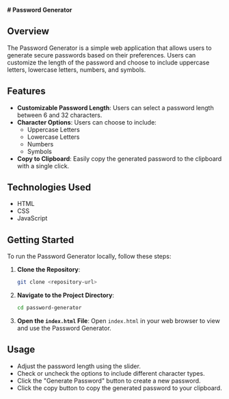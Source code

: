 **# Password Generator**

## Overview
The Password Generator is a simple web application that allows users to generate secure passwords based on their preferences. Users can customize the length of the password and choose to include uppercase letters, lowercase letters, numbers, and symbols.

## Features
- **Customizable Password Length**: Users can select a password length between 6 and 32 characters.
- **Character Options**: Users can choose to include:
  - Uppercase Letters
  - Lowercase Letters
  - Numbers
  - Symbols
- **Copy to Clipboard**: Easily copy the generated password to the clipboard with a single click.

## Technologies Used
- HTML
- CSS
- JavaScript

## Getting Started
To run the Password Generator locally, follow these steps:

1. **Clone the Repository**:
   ```bash
   git clone <repository-url>
   ```

2. **Navigate to the Project Directory**:
   ```bash
   cd password-generator
   ```

3. **Open the `index.html` File**:
   Open `index.html` in your web browser to view and use the Password Generator.

## Usage
- Adjust the password length using the slider.
- Check or uncheck the options to include different character types.
- Click the "Generate Password" button to create a new password.
- Click the copy button to copy the generated password to your clipboard.
